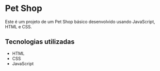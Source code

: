# Pet Shop

Este é um projeto de um Pet Shop básico desenvolvido usando JavaScript, HTML e CSS.


## Tecnologias utilizadas

- HTML
- CSS
- JavaScript



